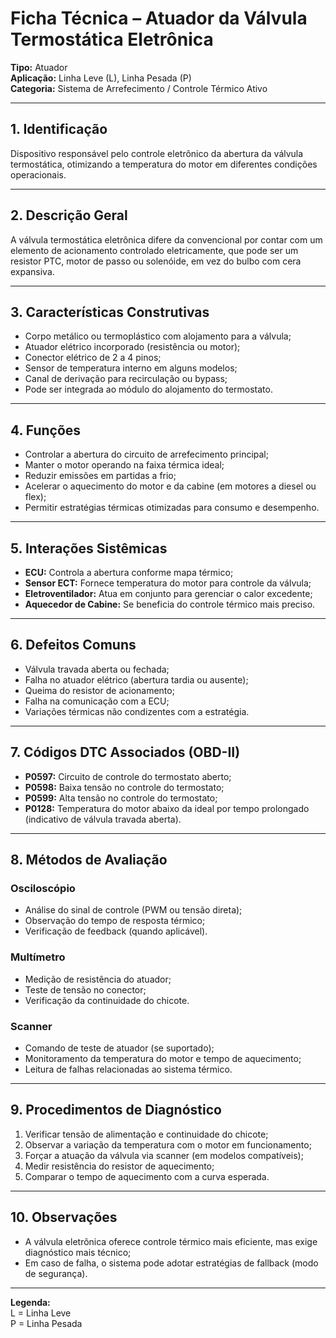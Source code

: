 # Ficha Técnica – Atuador da Válvula Termostática Eletrônica

**Tipo:** Atuador  
**Aplicação:** Linha Leve (L), Linha Pesada (P)  
**Categoria:** Sistema de Arrefecimento / Controle Térmico Ativo

---

## 1. Identificação
Dispositivo responsável pelo controle eletrônico da abertura da válvula termostática, otimizando a temperatura do motor em diferentes condições operacionais.

---

## 2. Descrição Geral
A válvula termostática eletrônica difere da convencional por contar com um elemento de acionamento controlado eletricamente, que pode ser um resistor PTC, motor de passo ou solenóide, em vez do bulbo com cera expansiva.

---

## 3. Características Construtivas
- Corpo metálico ou termoplástico com alojamento para a válvula;
- Atuador elétrico incorporado (resistência ou motor);
- Conector elétrico de 2 a 4 pinos;
- Sensor de temperatura interno em alguns modelos;
- Canal de derivação para recirculação ou bypass;
- Pode ser integrada ao módulo do alojamento do termostato.

---

## 4. Funções
- Controlar a abertura do circuito de arrefecimento principal;
- Manter o motor operando na faixa térmica ideal;
- Reduzir emissões em partidas a frio;
- Acelerar o aquecimento do motor e da cabine (em motores a diesel ou flex);
- Permitir estratégias térmicas otimizadas para consumo e desempenho.

---

## 5. Interações Sistêmicas
- **ECU:** Controla a abertura conforme mapa térmico;
- **Sensor ECT:** Fornece temperatura do motor para controle da válvula;
- **Eletroventilador:** Atua em conjunto para gerenciar o calor excedente;
- **Aquecedor de Cabine:** Se beneficia do controle térmico mais preciso.

---

## 6. Defeitos Comuns
- Válvula travada aberta ou fechada;
- Falha no atuador elétrico (abertura tardia ou ausente);
- Queima do resistor de acionamento;
- Falha na comunicação com a ECU;
- Variações térmicas não condizentes com a estratégia.

---

## 7. Códigos DTC Associados (OBD-II)
- **P0597:** Circuito de controle do termostato aberto;
- **P0598:** Baixa tensão no controle do termostato;
- **P0599:** Alta tensão no controle do termostato;
- **P0128:** Temperatura do motor abaixo da ideal por tempo prolongado (indicativo de válvula travada aberta).

---

## 8. Métodos de Avaliação

### Osciloscópio
- Análise do sinal de controle (PWM ou tensão direta);
- Observação do tempo de resposta térmico;
- Verificação de feedback (quando aplicável).

### Multímetro
- Medição de resistência do atuador;
- Teste de tensão no conector;
- Verificação da continuidade do chicote.

### Scanner
- Comando de teste de atuador (se suportado);
- Monitoramento da temperatura do motor e tempo de aquecimento;
- Leitura de falhas relacionadas ao sistema térmico.

---

## 9. Procedimentos de Diagnóstico
1. Verificar tensão de alimentação e continuidade do chicote;
2. Observar a variação da temperatura com o motor em funcionamento;
3. Forçar a atuação da válvula via scanner (em modelos compatíveis);
4. Medir resistência do resistor de aquecimento;
5. Comparar o tempo de aquecimento com a curva esperada.

---

## 10. Observações
- A válvula eletrônica oferece controle térmico mais eficiente, mas exige diagnóstico mais técnico;
- Em caso de falha, o sistema pode adotar estratégias de fallback (modo de segurança).

---

**Legenda:**  
L = Linha Leve  
P = Linha Pesada

